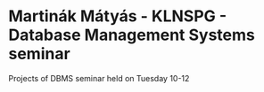 # Martinák Mátyás - KLNSPG - Database Management Systems seminar
Projects of DBMS seminar held on Tuesday 10-12
